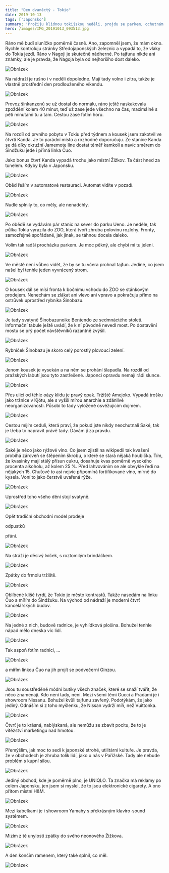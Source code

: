 ```yaml
---
title: "Den dvanáctý - Tokio"
date: 2019-10-13
tags: ['Japonsko']
summary: 'Prožiju klidnou tokijskou neděli, projdu se parkem, ochutnám Saké, nedostanu se na vyhlídku a navštívím nablýskanou Ginzu.'
hero: /images/IMG_20191013_093513.jpg
---
```



Ráno mě budí sluníčko poměrně časně. Ano, zapomněl jsem, že mám okno. Rychle kontroluju stránky Středojaponských železnic a vypadá to, že vlaky do Tokia jezdí.
Ráno v Nagoji je skutečně nádherné. Po tajfunu nikde ani známky, ale je pravda, že Nagoja byla od nejhoršího dost daleko.

![Obrázek](/images/IMG_20191013_093513.jpg)

Na nádraží je rušno i v neděli dopoledne. Mají tady volno i zítra, takže je vlastně prostřední den prodlouženého víkendu.

![Obrázek](/images/IMG_20191013_095109.jpg)

Provoz šinkanzenů se už dostal do normálu, ráno ještě naskakovala zpoždění kolem 40 minut, teď už zase jede všechno na čas, maximálně s pěti minutami tu a tam.
Cestou zase fotím horu.

![Obrázek](/images/MVIMG_20191013_112127.jpg)

Na rozdíl od prvního pobytu v Tokiu před týdnem a kousek jsem zakotvil ve čtvrti Kanda. Je to parádní místo a rozhodně doporučuju. Ze stanice Kanda se dá díky okružní Jamemote line dostat téměř kamkoli a navíc směrem do Šindžuku jede i přímá linka Čuo.

Jako bonus čtvrť Kanda vypadá trochu jako místní Žižkov. Ta část hned za tunelem. Kdyby byla v Japonsku.

![Obrázek](/images/DSC02045.JPG)

Oběd řeším v automatové restauraci. Automat vidíte v pozadí.

![Obrázek](/images/DSC02047.JPG)

Nudle splnily to, co měly, ale nenadchly.

![Obrázek](/images/IMG_20191013_124613.jpg)

Po obědě se vydávám pár stanic na sever do parku Ueno. Je neděle, tak půlka Tokia vyrazila do ZOO, která tvoří zhruba polovinu rozlohy. Fronty, samozřejmě spořádané, jak jinak, se táhnou docela daleko.

Volím tak radši procházku parkem. Je moc pěkný, ale chybí mi tu jeleni.

![Obrázek](/images/DSC02049.JPG)

Ve městě není vůbec vidět, že by se tu včera prohnal tajfun. Jediné, co jsem našel byl tenhle jeden vyvrácený strom.

![Obrázek](/images/DSC02050.JPG)

O kousek dál se mísí fronta k bočnímu vchodu do ZOO se stánkovým prodejem. Nenechám se zlákat ani vlevo ani vpravo a pokračuju přímo na ostrůvek uprostřed rybníka Šinobazu.

![Obrázek](/images/DSC02051.JPG)

Je tady svatyně Šinobazunoike Bentendo ze sedmnáctého století. Informační tabule ještě uvádí, že k ní původně nevedl most. Po dostavění mostu se prý počet návštěvníků razantně zvýšil.

![Obrázek](/images/DSC02054.JPG)

Rybníček Šinobazu je skoro celý porostlý plovoucí zelení.

![Obrázek](/images/DSC02061.JPG)

Jenom kousek je vysekán a na něm se prohání šlapadla. Na rozdíl od pražských labutí jsou tyto zastřešené. Japonci opravdu nemají rádi slunce.

![Obrázek](/images/DSC02058.JPG)

Přes ulici od téhle oázy klidu je pravý opak. Tržiště Amejoko. Vypadá trošku jako tržnice v Kjótu, ale s vyšší mírou anarchie a zdánlivé neorganizovanosti. Působí to tady vyloženě osvěžujícím dojmem.

![Obrázek](/images/DSC02063.JPG)

Cestou míjím ceduli, která praví, že pokud jste nikdy neochutnali Saké, tak je třeba to napravit právě tady. Dávám jí za pravdu.

![Obrázek](/images/DSC02066.JPG)

Saké je něco jako rýžové víno. Co jsem zjistil na wikipedii tak kvašení probíhá zároveň se štěpením škrobu, o které se stará nějaká houbička. Tím, že kvasinky mají stálý přísun cukru, dosahuje kvas poměrně vysokého procenta alkoholu, až kolem 25 %. Před lahvováním se ale obvykle ředí na nějakých 15. Chuťově to asi nejvíc připomíná fortifikované víno, mírně do kysela. Voní to jako čerstvě uvařená rýže.

![Obrázek](/images/DSC02067.JPG)

Uprostřed toho všeho dění stojí svatyně.

![Obrázek](/images/DSC02069.JPG)

Opět tradiční obchodní model prodeje

odpustků

přání.

![Obrázek](/images/DSC02070.JPG)

Na stráži je děsivý lvíček, s roztomilým brindáčkem.

![Obrázek](/images/DSC02072.JPG)

Zpátky do frmolu tržiště.

![Obrázek](/images/DSC02075.JPG)

Oblíbené klišé tvrdí, že Tokio je město kontrastů. Takže nasedám na linku Čuo a mířím do Šindžuku. Na východ od nádraží je moderní čtvrť kancelářských budov.

![Obrázek](/images/DSC02077.JPG)

Na jedné z nich, budově radnice, je vyhlídková plošina. Bohužel tenhle nápad mělo dneska víc lidí.

![Obrázek](/images/IMG_20191013_164653.jpg)

Tak aspoň fotím radnici, ...

![Obrázek](/images/DSC02079.JPG)

a mířím linkou Čuo na jih projít se podvečerní Ginzou.

![Obrázek](/images/DSC02084.JPG)

Jsou tu soustředěné módní butiky všech značek, které se snaží tvářit, že něco znamenají. Kdo není tady, není. Mezi všemi těmi Gucci a Pradami je i showroom Nissanu. Bohužel kvůli tajfunu zavřený. Podotýkám, že jako jediný. Odnáším si z toho myšlenku, že Nissan vydrží míň, než Vuittonka.

![Obrázek](/images/DSC02087.JPG)

Čtvrť je to krásná, nablýskaná, ale nemůžu se zbavit pocitu, že to je vítězství marketingu nad hmotou.

![Obrázek](/images/DSC02088.JPG)

Přemýšlím, jak moc to sedí k japonské strohé, utilitární kultuře. Je pravda, že v obchodech je zhruba tolik lidí, jako u nás v Pařížské. Tady ale nebude problém s kupní silou.

![Obrázek](/images/DSC02090.JPG)

Jediný obchod, kde je poměrně plno, je UNIQLO. Ta značka má reklamy po celém Japonsku, jen jsem si myslel, že to jsou elektronické cigarety. A ono přitom místní H&M.

![Obrázek](/images/DSC02089.JPG)

Mezi kabelkami je i showroom Yamahy s překrásným klavíro-sound systémem.

![Obrázek](/images/DSC02093.JPG)

Mizím z té unylosti zpátky do svého neonového Žižkova.

![Obrázek](/images/DSC02095.JPG)

A den končím ramenem, který také splnil, co měl.

![Obrázek](/images/IMG_20191013_182949.jpg)